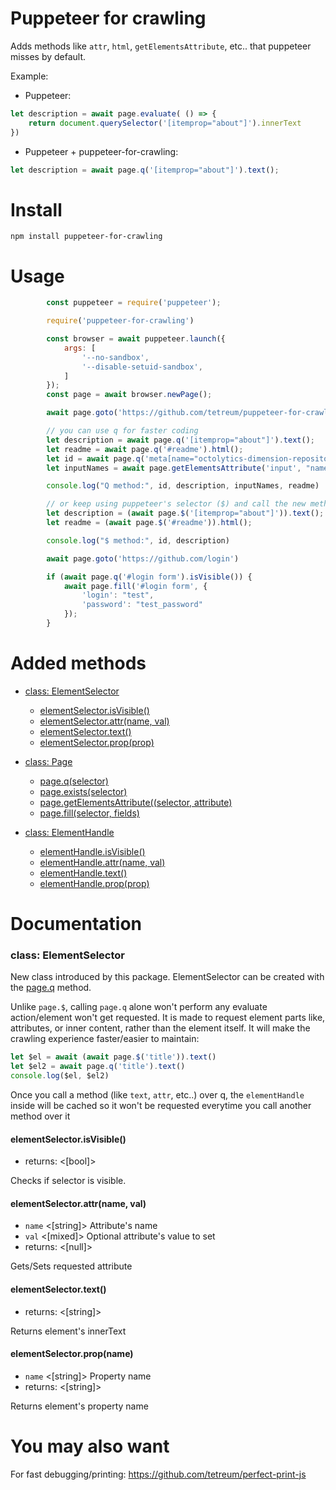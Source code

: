 # Puppeteer for crawling

Adds methods like `attr`, `html`, `getElementsAttribute`, etc.. that puppeteer misses by default.

Example:

- Puppeteer:
```js
let description = await page.evaluate( () => {
    return document.querySelector('[itemprop="about"]').innerText
})
```

- Puppeteer + puppeteer-for-crawling:
```js
let description = await page.q('[itemprop="about"]').text();
```

# Install

`npm install puppeteer-for-crawling`

# Usage

```js
        const puppeteer = require('puppeteer');

        require('puppeteer-for-crawling')

        const browser = await puppeteer.launch({
            args: [
                '--no-sandbox',
                '--disable-setuid-sandbox',
            ]
        });
        const page = await browser.newPage();

        await page.goto('https://github.com/tetreum/puppeteer-for-crawling')

        // you can use q for faster coding
        let description = await page.q('[itemprop="about"]').text();
        let readme = await page.q('#readme').html();
        let id = await page.q('meta[name="octolytics-dimension-repository_id"]').attr("content");
        let inputNames = await page.getElementsAttribute('input', "name");

        console.log("Q method:", id, description, inputNames, readme)

        // or keep using puppeteer's selector ($) and call the new methods
        let description = (await page.$('[itemprop="about"]')).text();
        let readme = (await page.$('#readme')).html();

        console.log("$ method:", id, description)

        await page.goto('https://github.com/login')

        if (await page.q('#login form').isVisible()) {
            await page.fill('#login form', {
                'login': "test",
                'password': "test_password"
            });
        }


```

# Added methods

- [class: ElementSelector](#class-elementselector)
  * [elementSelector.isVisible()](#elementselectorisvisible)
  * [elementSelector.attr(name, val)](#elementselectorattr)
  * [elementSelector.text()](#elementselectortext)
  * [elementSelector.prop(prop)](#elementselectorprop)

- [class: Page](#class-page)
  * [page.q(selector)](#pageselector)
  * [page.exists(selector)](#pageselector)
  * [page.getElementsAttribute((selector, attribute)](#pageselector)
  * [page.fill(selector, fields)](#pageselector)

- [class: ElementHandle](#class-page)
  * [elementHandle.isVisible()](#elementhandleisvisible)
  * [elementHandle.attr(name, val)](#pageselector)
  * [elementHandle.text()](#pageselector)
  * [elementHandle.prop(prop)](#pageselector)


# Documentation

### class: ElementSelector

New class introduced by this package. ElementSelector can be created with the [page.q](#pageselector) method.

Unlike `page.$`, calling `page.q` alone won't perform any evaluate action/element won't get requested. It is made to request element parts like, attributes, or inner content, rather than the element itself.
It will make the crawling experience faster/easier to maintain:
```js
let $el = await (await page.$('title')).text()
let $el2 = await page.q('title').text()
console.log($el, $el2)
```

Once you call a method (like `text`, `attr`, etc..) over q, the `elementHandle` inside will be cached so it won't be requested everytime you call another method over it

#### elementSelector.isVisible()
- returns: <[bool]>

Checks if selector is visible.

#### elementSelector.attr(name, val)
- `name` <[string]> Attribute's name
- `val` <[mixed]> Optional attribute's value to set
- returns: <[null]>

Gets/Sets requested attribute

#### elementSelector.text()
- returns: <[string]>

Returns element's innerText

#### elementSelector.prop(name)
- `name` <[string]> Property name
- returns: <[string]>

Returns element's property name

# You may also want

For fast debugging/printing:
https://github.com/tetreum/perfect-print-js

